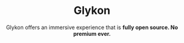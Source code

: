 <div align="center"><h1  align="center">Glykon</h1>
Glykon offers an immersive experience that is <b>fully open source. No premium ever.</b></div>

